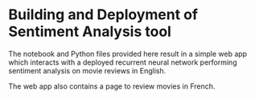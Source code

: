 # Building and Deployment of Sentiment Analysis tool

The notebook and Python files provided here result in a simple web app which interacts with a deployed recurrent neural network performing sentiment analysis on movie reviews in English. 

The web app also contains a page to review movies in French. 
